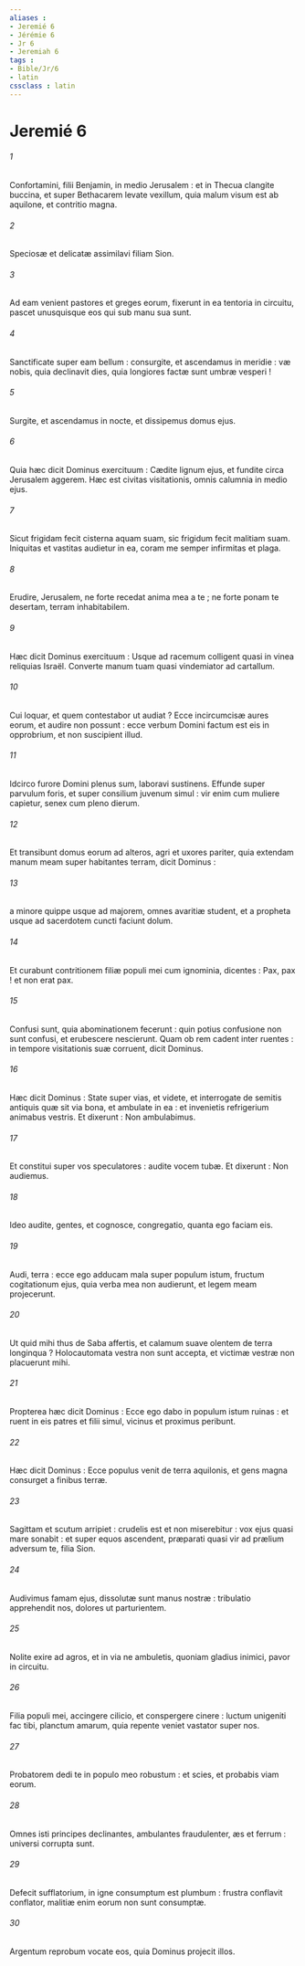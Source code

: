 ```yaml
---
aliases : 
- Jeremié 6
- Jérémie 6
- Jr 6
- Jeremiah 6
tags : 
- Bible/Jr/6
- latin
cssclass : latin
---
```


# Jeremié 6

###### 1
Confortamini, filii Benjamin, in medio Jerusalem : et in Thecua clangite buccina, et super Bethacarem levate vexillum, quia malum visum est ab aquilone, et contritio magna.
###### 2
Speciosæ et delicatæ assimilavi filiam Sion.
###### 3
Ad eam venient pastores et greges eorum, fixerunt in ea tentoria in circuitu, pascet unusquisque eos qui sub manu sua sunt.
###### 4
Sanctificate super eam bellum : consurgite, et ascendamus in meridie : væ nobis, quia declinavit dies, quia longiores factæ sunt umbræ vesperi !
###### 5
Surgite, et ascendamus in nocte, et dissipemus domus ejus.
###### 6
Quia hæc dicit Dominus exercituum : Cædite lignum ejus, et fundite circa Jerusalem aggerem. Hæc est civitas visitationis, omnis calumnia in medio ejus.
###### 7
Sicut frigidam fecit cisterna aquam suam, sic frigidum fecit malitiam suam. Iniquitas et vastitas audietur in ea, coram me semper infirmitas et plaga.
###### 8
Erudire, Jerusalem, ne forte recedat anima mea a te ; ne forte ponam te desertam, terram inhabitabilem.
###### 9
Hæc dicit Dominus exercituum : Usque ad racemum colligent quasi in vinea reliquias Israël. Converte manum tuam quasi vindemiator ad cartallum.
###### 10
Cui loquar, et quem contestabor ut audiat ? Ecce incircumcisæ aures eorum, et audire non possunt : ecce verbum Domini factum est eis in opprobrium, et non suscipient illud.
###### 11
Idcirco furore Domini plenus sum, laboravi sustinens. Effunde super parvulum foris, et super consilium juvenum simul : vir enim cum muliere capietur, senex cum pleno dierum.
###### 12
Et transibunt domus eorum ad alteros, agri et uxores pariter, quia extendam manum meam super habitantes terram, dicit Dominus :
###### 13
a minore quippe usque ad majorem, omnes avaritiæ student, et a propheta usque ad sacerdotem cuncti faciunt dolum.
###### 14
Et curabunt contritionem filiæ populi mei cum ignominia, dicentes : Pax, pax ! et non erat pax.
###### 15
Confusi sunt, quia abominationem fecerunt : quin potius confusione non sunt confusi, et erubescere nescierunt. Quam ob rem cadent inter ruentes : in tempore visitationis suæ corruent, dicit Dominus.
###### 16
Hæc dicit Dominus : State super vias, et videte, et interrogate de semitis antiquis quæ sit via bona, et ambulate in ea : et invenietis refrigerium animabus vestris. Et dixerunt : Non ambulabimus.
###### 17
Et constitui super vos speculatores : audite vocem tubæ. Et dixerunt : Non audiemus.
###### 18
Ideo audite, gentes, et cognosce, congregatio, quanta ego faciam eis.
###### 19
Audi, terra : ecce ego adducam mala super populum istum, fructum cogitationum ejus, quia verba mea non audierunt, et legem meam projecerunt.
###### 20
Ut quid mihi thus de Saba affertis, et calamum suave olentem de terra longinqua ? Holocautomata vestra non sunt accepta, et victimæ vestræ non placuerunt mihi.
###### 21
Propterea hæc dicit Dominus : Ecce ego dabo in populum istum ruinas : et ruent in eis patres et filii simul, vicinus et proximus peribunt.
###### 22
Hæc dicit Dominus : Ecce populus venit de terra aquilonis, et gens magna consurget a finibus terræ.
###### 23
Sagittam et scutum arripiet : crudelis est et non miserebitur : vox ejus quasi mare sonabit : et super equos ascendent, præparati quasi vir ad prælium adversum te, filia Sion.
###### 24
Audivimus famam ejus, dissolutæ sunt manus nostræ : tribulatio apprehendit nos, dolores ut parturientem.
###### 25
Nolite exire ad agros, et in via ne ambuletis, quoniam gladius inimici, pavor in circuitu.
###### 26
Filia populi mei, accingere cilicio, et conspergere cinere : luctum unigeniti fac tibi, planctum amarum, quia repente veniet vastator super nos.
###### 27
Probatorem dedi te in populo meo robustum : et scies, et probabis viam eorum.
###### 28
Omnes isti principes declinantes, ambulantes fraudulenter, æs et ferrum : universi corrupta sunt.
###### 29
Defecit sufflatorium, in igne consumptum est plumbum : frustra conflavit conflator, malitiæ enim eorum non sunt consumptæ.
###### 30
Argentum reprobum vocate eos, quia Dominus projecit illos.
